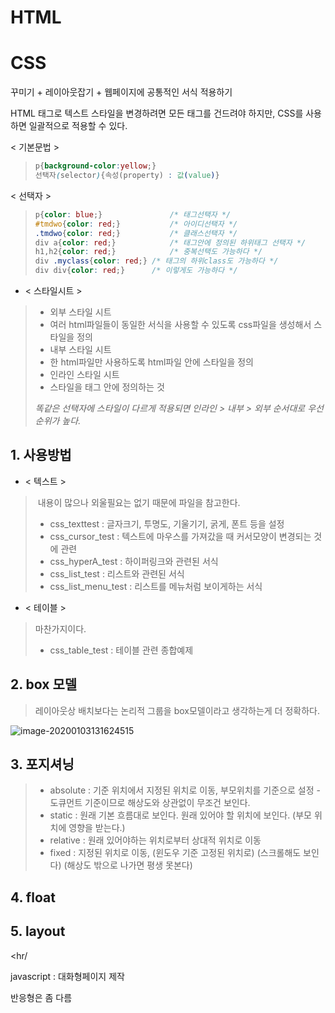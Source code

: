 # HTML







# CSS

꾸미기 + 레이아웃잡기 + 웹페이지에 공통적인 서식 적용하기

HTML 태그로 텍스트 스타일을 변경하려면 모든 태그를 건드려야 하지만, CSS를 사용하면 일괄적으로 적용할 수 있다.

< 기본문법 >

>```css
>p{background-color:yellow;}
>선택자(selector){속성(property) : 값(value)}
>```

< 선택자 >

> ```css
> p{color: blue;}				/* 태그선택자 */
> #tmdwo{color: red;}			/* 아이디선택자 */
> .tmdwo{color: red;}			/* 클래스선택자 */
> div a{color: red;}			/* 태그안에 정의된 하위태그 선택자 */
> h1,h2{color: red;}			/* 중복선택도 가능하다 */
> div .myclass{color: red;}	/* 태그의 하위class도 가능하다 */
> div div{color: red;}		/* 이렇게도 가능하다 */
> ```

- < 스타일시트 >

>- 외부 스타일 시트
>  - 여러 html파일들이 동일한 서식을 사용할 수 있도록 css파일을 생성해서 스타일을 정의
>- 내부 스타일 시트
>  - 한 html파일만 사용하도록 html파일 안에 스타일을 정의
>- 인라인 스타일 시트
>  - 스타일을 태그 안에 정의하는 것
>
>*똑같은 선택자에 스타일이 다르게 적용되면 인라인 > 내부 > 외부 순서대로 우선순위가 높다.*

## 1.  사용방법

- < 텍스트 >

>​	내용이 많으나 외울필요는 없기 때문에 파일을 참고한다.
>
>- css_texttest	: 글자크기, 투명도, 기울기기, 굵게, 폰트 등을 설정
>- css_cursor_test : 텍스트에 마우스를 가져갔을 때 커서모양이 변경되는 것에 관련
>- css_hyperA_test : 하이퍼링크와 관련된 서식
>- css_list_test : 리스트와 관련된 서식
>- css_list_menu_test : 리스트를 메뉴처럼 보이게하는 서식

- < 테이블 >

> 마찬가지이다.
>
> - css_table_test : 테이블 관련 종합예제

## 2. box 모델

>레이아웃상 배치보다는 논리적 그룹을 box모델이라고 생각하는게 더 정확하다.
>
>

![image-20200103131624515](C:\iot\til\images\009.png)

## 3. 포지셔닝

>- absolute : 기준 위치에서 지정된 위치로 이동, 부모위치를 기준으로 설정 - 도큐먼트 기준이므로 해상도와 상관없이 무조건 보인다.
>- static : 원래 기본 흐름대로 보인다. 원래 있어야 할 위치에 보인다. (부모 위치에 영향을 받는다.)
>- relative : 원래 있어야하는 위치로부터 상대적 위치로 이동
>- fixed : 지정된 위치로 이동, (윈도우 기준 고정된 위치로) (스크롤해도 보인다) (해상도 밖으로 나가면 평생 못본다)

## 4. float

## 5. layout 



<hr/

javascript : 대화형페이지 제작

반응형은 좀 다름